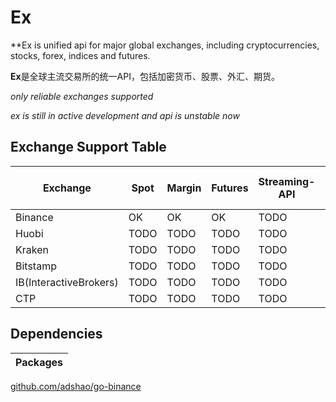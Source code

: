 # Ex
**Ex is unified api for major global exchanges, including cryptocurrencies, stocks, forex, indices and futures.

**Ex**是全球主流交易所的统一API，包括加密货币、股票、外汇、期货。

*only reliable exchanges supported*

*ex is still in active development and api is unstable now*


## Exchange Support Table

| Exchange | Spot | Margin | Futures | Streaming-API | Withdraw Email Verification |
|----------|------|------|------|------|------|
| Binance | OK | OK | OK | TODO | TODO |
| Huobi | TODO | TODO | TODO | TODO | TODO |
| Kraken | TODO | TODO | TODO | TODO | TODO |
| Bitstamp | TODO | TODO | TODO | TODO | TODO |
| IB(InteractiveBrokers) | TODO | TODO | TODO | TODO | TODO |
| CTP | TODO | TODO | TODO | TODO | TODO |

## Dependencies

| Packages |
|:---:|
[github.com/adshao/go-binance](https://github.com/adshao/go-binance)